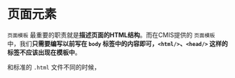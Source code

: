 # 页面元素

```页面模板``` 最重要的职责就是**描述页面的HTML结构**。而在CMIS提供的 ```页面模板``` 中，我们**只需要编写以前写在 ```body``` 标签中的内容即可，```<html/>```、```<head/>``` 这样的标签不应该出现在模板中**。

和标准的 ```.html``` 文件不同的时候，